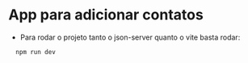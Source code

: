 # App para adicionar contatos

- Para rodar o projeto tanto o json-server quanto o vite basta rodar:

```js
  npm run dev
```